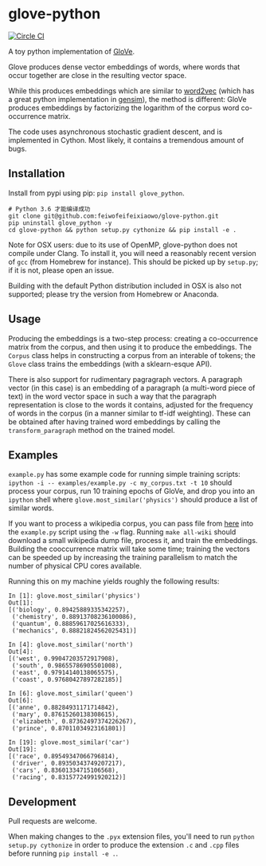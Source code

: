 # glove-python

[![Circle CI](https://circleci.com/gh/maciejkula/glove-python.svg?style=svg)](https://circleci.com/gh/maciejkula/glove-python)

A toy python implementation of [GloVe](http://www-nlp.stanford.edu/projects/glove/).

Glove produces dense vector embeddings of words, where words that occur together are close in the resulting vector space.

While this produces embeddings which are similar to [word2vec](https://code.google.com/p/word2vec/) (which has a great python implementation in [gensim](http://radimrehurek.com/gensim/models/word2vec.html)), the method is different: GloVe produces embeddings by factorizing the logarithm of the corpus word co-occurrence matrix.

The code uses asynchronous stochastic gradient descent, and is implemented in Cython. Most likely, it contains a tremendous amount of bugs.

## Installation
Install from pypi using pip: `pip install glove_python`.
```Shell
# Python 3.6 才能编译成功
git clone git@github.com:feiwofeifeixiaowo/glove-python.git
pip uninstall glove_python -y
cd glove-python && python setup.py cythonize && pip install -e .
```

Note for OSX users: due to its use of OpenMP, glove-python does not compile under Clang. To install it, you will need a reasonably recent version of `gcc` (from Homebrew for instance). This should be picked up by `setup.py`; if it is not, please open an issue.

Building with the default Python distribution included in OSX is also not supported; please try the version from Homebrew or Anaconda.

## Usage
Producing the embeddings is a two-step process: creating a co-occurrence matrix from the corpus, and then using it to produce the embeddings. The `Corpus` class helps in constructing a corpus from an interable of tokens; the `Glove` class trains the embeddings (with a sklearn-esque API).

There is also support for rudimentary pagragraph vectors. A paragraph vector (in this case) is an embedding of a paragraph (a multi-word piece of text) in the word vector space in such a way that the paragraph representation is close to the words it contains, adjusted for the frequency of words in the corpus (in a manner similar to tf-idf weighting). These can be obtained after having trained word embeddings by calling the `transform_paragraph` method on the trained model.

## Examples
`example.py` has some example code for running simple training scripts: `ipython -i -- examples/example.py -c my_corpus.txt -t 10` should process your corpus, run 10 training epochs of GloVe, and drop you into an `ipython` shell where `glove.most_similar('physics')` should produce a list of similar words.

If you want to process a wikipedia corpus, you can pass file from [here](http://dumps.wikimedia.org/enwiki/latest/) into the `example.py` script using the `-w` flag. Running `make all-wiki` should download a small wikipedia dump file, process it, and train the embeddings. Building the cooccurrence matrix will take some time; training the vectors can be speeded up by increasing the training parallelism to match the number of physical CPU cores available.

Running this on my machine yields roughly the following results:

```
In [1]: glove.most_similar('physics')
Out[1]:
[('biology', 0.89425889335342257),
 ('chemistry', 0.88913708236100086),
 ('quantum', 0.88859617025616333),
 ('mechanics', 0.88821824562025431)]

In [4]: glove.most_similar('north')
Out[4]:
[('west', 0.99047203572917908),
 ('south', 0.98655786905501008),
 ('east', 0.97914140138065575),
 ('coast', 0.97680427897282185)]

In [6]: glove.most_similar('queen')
Out[6]:
[('anne', 0.88284931171714842),
 ('mary', 0.87615260138308615),
 ('elizabeth', 0.87362497374226267),
 ('prince', 0.87011034923161801)]

In [19]: glove.most_similar('car')
Out[19]:
[('race', 0.89549347066796814),
 ('driver', 0.89350343749207217),
 ('cars', 0.83601334715106568),
 ('racing', 0.83157724991920212)]
```

## Development
Pull requests are welcome.

When making changes to the `.pyx` extension files, you'll need to run `python setup.py cythonize` in order to produce the extension `.c` and `.cpp` files before running `pip install -e .`.

